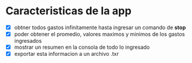 # Caracteristicas de la app

- [x] obtner todos gastos infinitamente hasta ingresar un comando de **stop**
- [x] poder obtener el promedio, valores maximos y minimos de los gastos ingresados
- [x] mostrar un resumen en la consola de todo lo ingresado
- [x] exportar esta informacion a un archivo .txr